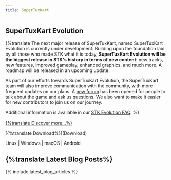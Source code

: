 ```yaml
---
title: SuperTuxKart
---
```


<h2>SuperTuxKart Evolution</h2>

{%translate The next major release of SuperTuxKart, named SuperTuxKart Evolution is currently under development. Building upon the foundation laid by all those who made STK what it is today, <strong>SuperTuxKart Evolution will be the biggest release in STK's history in terms of new content</strong>: new tracks, new features, improved gameplay, enhanced graphics, and much more. A roadmap will be released in an upcoming update.

As part of our efforts towards SuperTuxKart Evolution, the SuperTuxKart team will also improve communication with the community, with more frequent updates on our plans. A [new forum](https://forum.supertuxkart.net/) has been opened for people to talk about the game and ask us questions. We also want to make it easier for new contributors to join us on our journey.

Additional information is available in our [STK Evolution FAQ](STK_Evolution_FAQ). %}
<br><br>
[{%translate Discover more...%}](Discover)

<div class="landing-page-download">
<p class="landing-page-download-link" markdown="1">[{%translate Download%}](Download)</p>
<p class="landing-page-download-os">Linux | Windows | macOS | Android</p>
</div>

## {%translate Latest Blog Posts%}

{% include latest_blog_articles %}
